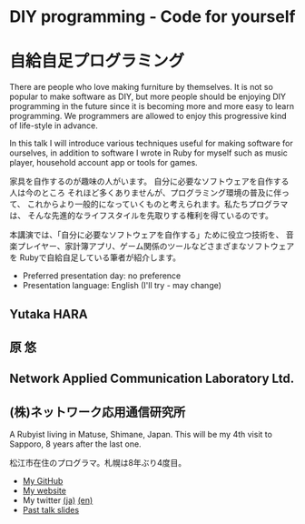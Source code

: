 # DIY programming - Code for yourself
# 自給自足プログラミング

There are people who love making furniture by themselves.
It is not so popular to make software as DIY, 
but more people should be enjoying DIY programming in the future
since it is becoming more and more easy to learn programming.
We programmers are allowed to enjoy this progressive kind of life-style
in advance.

In this talk I will introduce various techniques
useful for making software for ourselves, in addition to software
I wrote in Ruby for myself such as music player, household account app
or tools for games.

家具を自作するのが趣味の人がいます。
自分に必要なソフトウェアを自作する人は今のところ
それほど多くありませんが、プログラミング環境の普及に伴って、
これからより一般的になっていくものと考えられます。私たちプログラマは、
そんな先進的なライフスタイルを先取りする権利を得ているのです。

本講演では、「自分に必要なソフトウェアを自作する」ために役立つ技術を、
音楽プレイヤー、家計簿アプリ、ゲーム関係のツールなどさまざまなソフトウェアを
Rubyで自給自足している筆者が紹介します。

- Preferred presentation day: no preference
- Presentation language: English (I'll try - may change)

## Yutaka HARA
## 原 悠

## Network Applied Communication Laboratory Ltd.
## (株)ネットワーク応用通信研究所

A Rubyist living in Matuse, Shimane, Japan.
This will be my 4th visit to Sapporo, 8 years after the last one.

松江市在住のプログラマ。札幌は8年ぶり4度目。

- [My GitHub](https://github.com/yhara)
- [My website](http://route477.net/)
- My twitter [(ja)](https://twitter.com/#!/yhara) [(en)](https://twitter.com/#!/yhara_en) 
- [Past talk slides](http://route477.net/w/?presentations)
